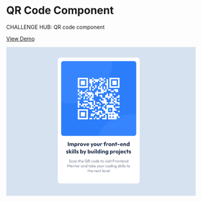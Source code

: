 # QR Code Component
CHALLENGE HUB: QR code component

[View Demo](https://borismm3.github.io/qr-code-component/)

![Preview for QR Code Component](./finalResult.PNG)
